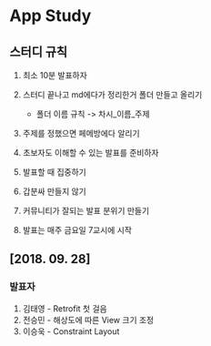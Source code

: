 # App Study

## 스터디 규칙

1. 최소 10분 발표하자
2. 스터디 끝나고 md에다가 정리한거 폴더 만들고 올리기
    - 폴더 이름 규칙 -> 차시_이름_주제
    
3. 주제를 정했으면 페메방에다 알리기
4. 초보자도 이해할 수 있는 발표를 준비하자
5. 발표할 때 집중하기
6. 갑분싸 만들지 않기
7. 커뮤니티가 잘되는 발표 분위기 만들기
8. 발표는 매주 금요일 7교시에 시작

## [2018. 09. 28]
### 발표자

1. 김태영 - Retrofit 첫 걸음
2. 전승민 - 해상도에 따른 View 크기 조정
3. 이승욱 - Constraint Layout
